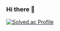### Hi there 👋



[![Solved.ac Profile](http://mazassumnida.wtf/api/generate_badge?boj=kkang13277)](https://solved.ac/kkang13277)
